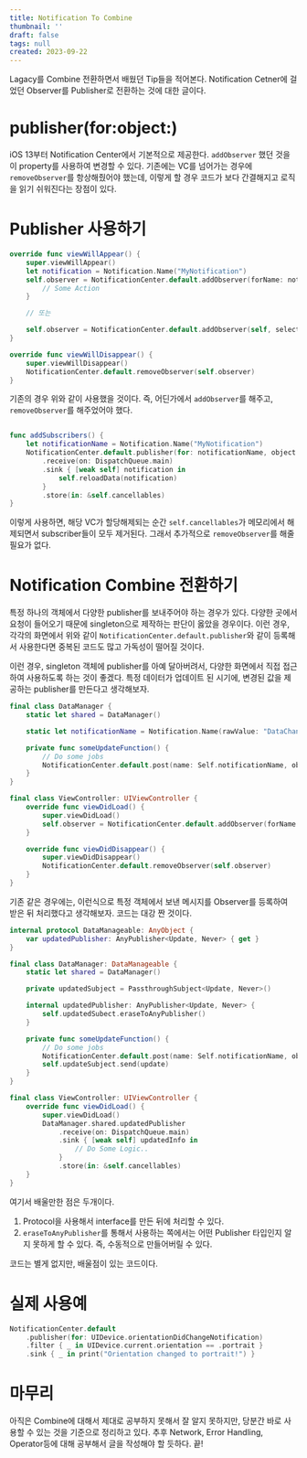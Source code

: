 ```yaml
---
title: Notification To Combine
thumbnail: ''
draft: false
tags: null
created: 2023-09-22
---
```


Lagacy를 Combine 전환하면서 배웠던 Tip들을 적어본다. Notification Cetner에 걸었던 Observer를 Publisher로 전환하는 것에 대한 글이다.

# publisher(for:object:)

iOS 13부터 Notification Center에서 기본적으로 제공한다. `addObserver` 했던 것을 이 property를 사용하여 변경할 수 있다. 기존에는 VC를 넘어가는 경우에 `removeObserver`를 항상해줬어야 했는데, 이렇게 할 경우 코드가 보다 간결해지고 로직을 읽기 쉬워진다는 장점이 있다.

# Publisher 사용하기

````swift
override func viewWillAppear() {
    super.viewWillAppear()
    let notification = Notification.Name("MyNotification")
    self.observer = NotificationCenter.default.addObserver(forName: notification, object: nil, queue: nil) { notification in
        // Some Action
    }

    // 또는

    self.observer = NotificationCenter.default.addObserver(self, selecter: #selector(self.reloadData(), name: notification, object: nil))
}

override func viewWillDisappear() {
    super.viewWillDisappear()
    NotificationCenter.default.removeObserver(self.observer)
}
````

기존의 경우 위와 같이 사용했을 것이다. 즉, 어딘가에서 `addObserver`를 해주고, `removeObserver`를 해주었어야 했다.

````swift

func addSubscribers() {
    let notificationName = Notification.Name("MyNotification")
    NotificationCenter.default.publisher(for: notificationName, object: nil).publisher
        .receive(on: DispatchQueue.main)
        .sink { [weak self] notification in
            self.reloadData(notification)
        }
        .store(in: &self.cancellables)
}
````

이렇게 사용하면, 해당 VC가 할당해제되는 순간 `self.cancellables`가 메모리에서 해제되면서 subscriber들이 모두 제거된다. 그래서 추가적으로 `removeObserver`를 해줄 필요가 없다.

# Notification Combine 전환하기

특정 하나의 객체에서 다양한 publisher를 보내주어야 하는 경우가 있다. 다양한 곳에서 요청이 들어오기 때문에 singleton으로 제작하는 판단이 옳았을 경우이다. 이런 경우, 각각의 화면에서 위와 같이 `NotificationCenter.default.publisher`와 같이 등록해서 사용한다면 중복된 코드도 많고 가독성이 떨어질 것이다. 

이런 경우, singleton 객체에 publisher를 아예 달아버려서, 다양한 화면에서 직접 접근하여 사용하도록 하는 것이 좋겠다. 특정 데이터가 업데이트 된 시기에, 변경된 값을 제공하는 publisher를 만든다고 생각해보자. 

````swift
final class DataManager {
    static let shared = DataManager()

    static let notificationName = Notification.Name(rawValue: "DataChange")

    private func someUpdateFunction() {
        // Do some jobs
        NotificationCenter.default.post(name: Self.notificationName, object: self, userInfo: ["update": update])
    }
}

final class ViewController: UIViewController {
    override func viewDidLoad() {
        super.viewDidLoad()
        self.observer = NotificationCenter.default.addObserver(forName: DataManager.shared.notifiactionName)
    }

    override func viewDidDisappear() {
        super.viewDidDisappear()
        NotificationCenter.default.removeObserver(self.observer)
    }
}
````

기존 같은 경우에는, 이런식으로 특정 객체에서 보낸 메시지를 Observer를 등록하여 받은 뒤 처리했다고 생각해보자. 코드는 대강 짠 것이다.

````swift
internal protocol DataManageable: AnyObject {
    var updatedPublisher: AnyPublisher<Update, Never> { get }
}

final class DataManager: DataManageable {
    static let shared = DataManager()

    private updatedSubject = PassthroughSubject<Update, Never>()

    internal updatedPublisher: AnyPublisher<Update, Never> {
        self.updatedSubect.eraseToAnyPublisher()
    }

    private func someUpdateFunction() {
        // Do some jobs
        NotificationCenter.default.post(name: Self.notificationName, object: self, userInfo: ["update": update])
        self.updateSubject.send(update)
    }
}

final class ViewController: UIViewController {
    override func viewDidLoad() {
        super.viewDidLoad()
        DataManager.shared.updatedPublisher
            .receive(on: DispatchQueue.main)
            .sink { [weak self] updatedInfo in
                // Do Some Logic..
            }
            .store(in: &self.cancellables)
    }
}

````

여기서 배울만한 점은 두개이다.

1. Protocol을 사용해서 interface를 만든 뒤에 처리할 수 있다.
1. `eraseToAnyPublisher`를 통해서 사용하는 쪽에서는 어떤 Publisher 타입인지 알지 못하게 할 수 있다. 즉, 수동적으로 만들어버릴 수 있다.

코드는 별게 없지만, 배울점이 있는 코드이다.

# 실제 사용예

````swift
NotificationCenter.default
    .publisher(for: UIDevice.orientationDidChangeNotification)
    .filter { _ in UIDevice.current.orientation == .portrait }
    .sink { _ in print("Orientation changed to portrait!") }
````

# 마무리

아직은 Combine에 대해서 제대로 공부하지 못해서 잘 알지 못하지만, 당분간 바로 사용할 수 있는 것을 기준으로 정리하고 있다. 추후 Network, Error Handling, Operator등에 대해 공부해서 글을 작성해야 할 듯하다. 끝!
